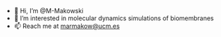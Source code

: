 - 👋 Hi, I’m @M-Makowski
- 👀 I’m interested in molecular dynamics simulations of biomembranes
- 📫 Reach me at marmakow@ucm.es 

<!---
M-Makowski/M-Makowski is a ✨ special ✨ repository because its `README.md` (this file) appears on your GitHub profile.
You can click the Preview link to take a look at your changes.
--->
